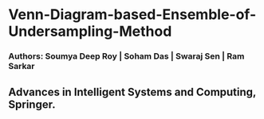 # Venn-Diagram-based-Ensemble-of-Undersampling-Method

### Authors: Soumya Deep Roy | Soham Das | Swaraj Sen | Ram Sarkar
## Advances in Intelligent Systems and Computing, Springer. 

 
